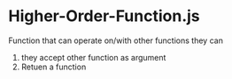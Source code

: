 # Higher-Order-Function.js
<p>Function that can operate on/with other functions they can</p>
<ol>
<li>they accept other function as argument</li>
<li>Retuen a function</li>
</ol>
